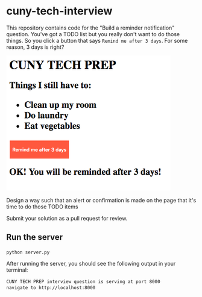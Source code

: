 # cuny-tech-interview


This repository contains code for the "Build a reminder notification" question. 
You've got a TODO list but you really don't want to do those things. So you click 
a button that says `Remind me after 3 days`. For some reason, 3 days is right?

![image](./assets/demo.png)


Design a way such that an alert or confirmation is made on the page 
that it's time to do those TODO items

Submit your solution as a pull request for review. 

## Run the server 

`python server.py`

After running the server, you should see the following output in your terminal:

```
CUNY TECH PREP interview question is serving at port 8000
navigate to http://localhost:8000
```